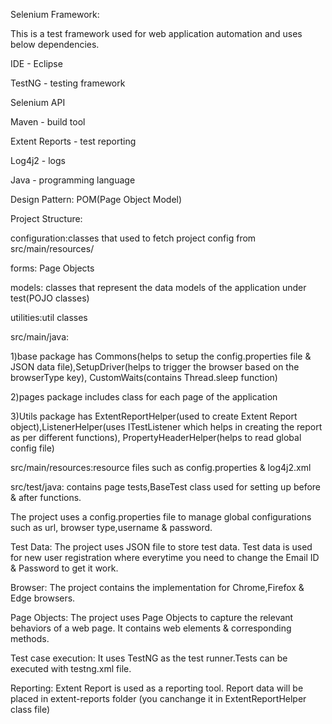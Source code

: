 Selenium Framework:

This is a test framework used for web application automation and uses below dependencies.

IDE - Eclipse

TestNG - testing framework

Selenium API

Maven - build tool

Extent Reports - test reporting

Log4j2 - logs

Java - programming language

Design Pattern: POM(Page Object Model)



Project Structure:

configuration:classes that used to fetch project config from src/main/resources/

forms: Page Objects

models: classes that represent the data models of the application under test(POJO classes)

utilities:util classes



src/main/java:

1)base package has Commons(helps to setup the config.properties file & JSON data file),SetupDriver(helps to trigger the browser based on the browserType key), CustomWaits(contains Thread.sleep function) 

2)pages package includes class for each page of the application

3)Utils package has ExtentReportHelper(used to create Extent Report object),ListenerHelper(uses ITestListener which helps in creating the report as per different functions),
PropertyHeaderHelper(helps to read global config file)



src/main/resources:resource files such as config.properties & log4j2.xml



src/test/java: contains page tests,BaseTest class used for setting up before & after functions.




The project uses a config.properties file to manage global configurations such as url, browser type,username & password.

Test Data:
The project uses JSON file to store test data. Test data is used for new user registration where everytime you need to change the Email ID & Password to get it work.


Browser:
The project contains the implementation for Chrome,Firefox & Edge browsers.


Page Objects:
The project uses Page Objects to capture the relevant behaviors of a web page. It contains web elements & corresponding methods.


Test case execution:
It uses TestNG as the test runner.Tests can be executed with testng.xml file.


Reporting:
Extent Report is used as a reporting tool. Report data will be placed in extent-reports folder (you canchange it in ExtentReportHelper class file)
